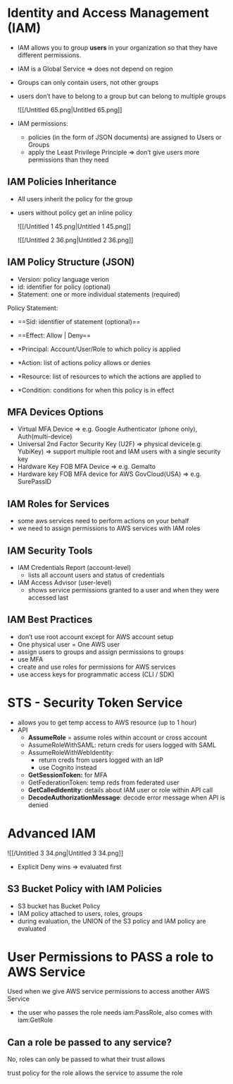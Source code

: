 # Identity and Access Management (IAM)

- IAM allows you to group **users** in your organization so that they have different permissions.
- IAM is a Global Service ⇒ does not depend on region
- Groups can only contain users, not other groups
- users don’t have to belong to a group but can belong to multiple groups
    
    ![[/Untitled 65.png|Untitled 65.png]]
    
- IAM permissions:
    - policies (in the form of JSON documents) are assigned to Users or Groups
    - apply the Least Privilege Principle ⇒ don’t give users more permissions than they need

## IAM Policies Inheritance

- All users inherit the policy for the group
- users without policy get an inline policy
    
    ![[/Untitled 1 45.png|Untitled 1 45.png]]
    
    ![[/Untitled 2 36.png|Untitled 2 36.png]]
    

## IAM Policy Structure (JSON)

- Version: policy language verion
- id: identifier for policy (optional)
- Statement: one or more individual statements (required)

Policy Statement:

- ==Sid: identifier of statement (optional)==
- ==Effect: Allow | Deny==

- *Principal: Account/User/Role to which policy is applied
- *Action: list of actions policy allows or denies
- *Resource: list of resources to which the actions are applied to
- *Condition: conditions for when this policy is in effect

## MFA Devices Options

- Virtual MFA Device ⇒ e.g. Google Authenticator (phone only), Auth(multi-device)
- Universal 2nd Factor Security Key (U2F) ⇒ physical device(e.g. YubiKey) ⇒ support multiple root and IAM users with a single security key
- Hardware Key FOB MFA Device ⇒ e.g. Gemalto
- Hardware key FOB MFA device for AWS GovCloud(USA) ⇒ e.g. SurePassID

## IAM Roles for Services

- some aws services need to perform actions on your behalf
- we need to assign permissions to AWS services with IAM roles

## IAM Security Tools

- IAM Credentials Report (account-level)
    - lists all account users and status of credentials
- IAM Access Advisor (user-level)
    - shows service permissions granted to a user and when they were accessed last

## IAM Best Practices

- don’t use root account except for AWS account setup
- One physical user = One AWS user
- assign users to groups and assign permissions to groups
- use MFA
- create and use roles for permissions for AWS services
- use access keys for programmatic access (CLI / SDK)

# STS - Security Token Service

- allows you to get temp access to AWS resource (up to 1 hour)
- API
    - **AssumeRole** = assume roles within account or cross account
    - AssumeRoleWithSAML: return creds for users logged with SAML
    - AssumeRoleWithWebIdentity:
        - return creds from users logged with an IdP
        - use Cognito instead
    - **GetSessionToken:** for MFA
    - GetFederationToken: temp reds from federated user
    - **GetCalledIdentity**: details about IAM user or role within API call
    - **DecodeAuthorizationMessage**: decode error message when API is denied

# Advanced IAM

![[/Untitled 3 34.png|Untitled 3 34.png]]

- Explicit Deny wins ⇒ evaluated first

## S3 Bucket Policy with IAM Policies

- S3 bucket has Bucket Policy
- IAM policy attached to users, roles, groups
- during evaluation, the UNION of the S3 policy and IAM policy are evaluated

  

# User Permissions to PASS a role to AWS Service

Used when we give AWS service permissions to access another AWS Service

- the user who passes the role needs iam:PassRole, also comes with iam:GetRole

## Can a role be passed to any service?

No, roles can only be passed to what their trust allows

trust policy for the role allows the service to assume the role
